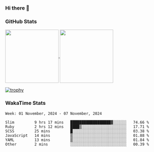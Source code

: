 ### Hi there 👋

### GitHub Stats

<a href="https://github.com/anuraghazra/github-readme-stats">
  <img align="center" height="170px" src="https://github-readme-stats.vercel.app/api/top-langs/?username=tksfjt1024&layout=compact&count_private=true&show_icons=true&show_icons=true&theme=graywhite" />
</a>
<a href="https://github.com/anuraghazra/github-readme-stats">
  <img align="center" height="170px" src="https://github-readme-stats.vercel.app/api?username=tksfjt1024&count_private=true&show_icons=true&show_icons=true&theme=graywhite" />
</a>

[![trophy](https://github-profile-trophy.vercel.app/?username=tksfjt1024)](https://github.com/ryo-ma/github-profile-trophy)

### WakaTime Stats

<!--START_SECTION:waka-->
```text
Week: 01 November, 2024 - 07 November, 2024

Slim         9 hrs 17 mins   ██████████████████▓░░░░░░   74.66 % 
Ruby         2 hrs 12 mins   ████▒░░░░░░░░░░░░░░░░░░░░   17.71 % 
SCSS         25 mins         █░░░░░░░░░░░░░░░░░░░░░░░░   03.38 % 
JavaScript   14 mins         ▒░░░░░░░░░░░░░░░░░░░░░░░░   01.88 % 
YAML         13 mins         ▒░░░░░░░░░░░░░░░░░░░░░░░░   01.84 % 
Other        2 mins          ░░░░░░░░░░░░░░░░░░░░░░░░░   00.39 % 
```
<!--END_SECTION:waka-->
